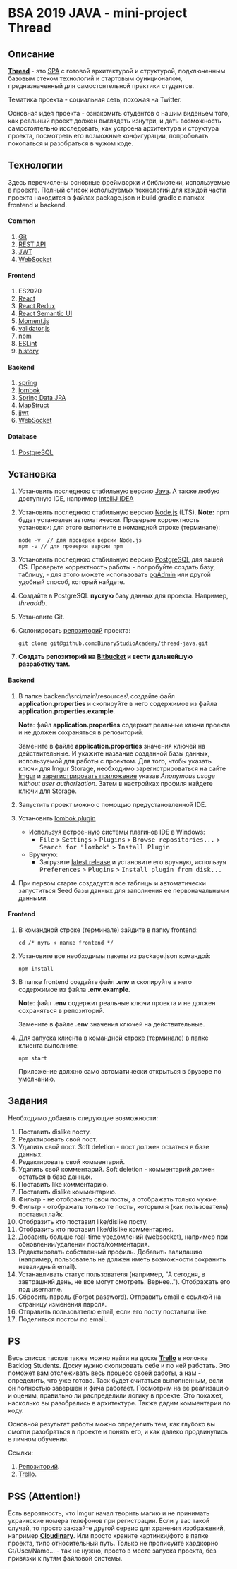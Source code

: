 # BSA 2019 JAVA - mini-project Thread

## Описание
[**Thread**](git@github.com:BinaryStudioAcademy/thread-java.git) - это [SPA](https://medium.com/NeotericEU/single-page-application-vs-multiple-page-application-2591588efe58 "SPA") с готовой архитектурой и структурой, подключенным базовым стеком технологий и стартовым функционалом, предназначенный для самостоятельной практики студентов.

Тематика проекта - социальная сеть, похожая на Twitter.

Основная идея проекта -  ознакомить студентов с нашим виденьем того, как реальный проект должен выглядеть изнутри, и дать возможность самостоятельно исследовать, как устроена архитектура и структура проекта, посмотреть его возможные конфигурации, попробовать покопаться и разобраться в чужом коде.


## Технологии

Здесь перечислены основные фреймворки и библиотеки, используемые в проекте. Полный список используемых технологий для каждой части проекта находится в файлах package.json и build.gradle в папках frontend и backend.

#### Common
1. [Git](https://git-scm.com/book/ru/v1/%D0%92%D0%B2%D0%B5%D0%B4%D0%B5%D0%BD%D0%B8%D0%B5-%D0%9E%D1%81%D0%BD%D0%BE%D0%B2%D1%8B-Git "Git")
1. [REST API](https://www.restapitutorial.com/lessons/restquicktips.html "REST API")
1. [JWT](https://en.wikipedia.org/wiki/JSON_Web_Token "JWT")
1. [WebSocket](https://en.wikipedia.org/wiki/WebSocket "WebSocket")

#### Frontend
1. ES2020
1. [React](https://reactjs.org/docs/getting-started.html "React")
1. [React Redux](https://redux.js.org/introduction/getting-started "React Redux")
1. [React Semantic UI](https://react.semantic-ui.com/ "React Semantic UI")
1. [Moment.js](https://momentjs.com/ "Moment.js")
1. [validator.js](https://www.npmjs.com/package/validator "validator.js")
1. [npm](https://en.wikipedia.org/wiki/Npm_(software))
1. [ESLint](https://eslint.org/docs/user-guide/getting-started "ESLint")
1. [history](https://www.npmjs.com/package/history "history")

#### Backend
1. [spring](https://spring.io/ "spring")
1. [lombok](https://projectlombok.org/ "lombok")
1. [Spring Data JPA](https://spring.io/projects/spring-data-jpa "Spring Data JPA")
1. [MapStruct](https://mapstruct.org/ "MapStruct")
1. [jjwt](https://github.com/jwtk/jjwt "jjwt")
1. [WebSocket](https://spring.io/guides/gs/messaging-stomp-websocket/ "WebSocket")

#### Database
1. [PostgreSQL](https://www.postgresql.org/download/ "PostgreSQL")

## Установка

1. Установить последнюю стабильную версию [Java](https://www.java.com/en/download/ "Java"). А также любую доступную IDE, например [IntelliJ IDEA](https://www.jetbrains.com/idea/download/#section=windows "IntelliJ IDEA")

1. Установить последнюю стабильную версию [Node.js](https://nodejs.org/en/ "Node.js") (LTS). **Note:** npm будет установлен автоматически. Проверьте корректность установки: для этого выполните в командной строке (терминале):

    ```
   node -v  // для проверки версии Node.js
   npm -v // для проверки версии npm
    ```

1. Установить последнюю стабильную версию [PostgreSQL](https://www.postgresql.org/download/ "PostgreSQL") для вашей OS. Проверьте корректность работы - попробуйте создать базу, таблицу, - для этого можете использовать [pgAdmin](https://www.pgadmin.org/ "pgAdmin") или другой удобный способ, который найдете.

1. Создайте в PostgreSQL **пустую** базу данных для проекта. Например, *threaddb*.

1. Установите Git.

1. Склонировать [репозиторий](https://github.com/BinaryStudioAcademy/thread-java) проекта:

    ```
    git clone git@github.com:BinaryStudioAcademy/thread-java.git
    ```
    
1. **Создать репозиторий на [Bitbucket](https://bitbucket.org/) и вести дальнейшую разработку там.**

#### Backend


1.  В папке backend\src\main\resources\ создайте файл **application.properties** и скопируйте в него содержимое из файла **application.properties.example**.

	**Note**: файл **application.properties** содержит реальные ключи проекта и не должен сохраняться в репозиторий.

	Замените в файле **application.properties** значения ключей на действительные. И укажите название созданной базы данных, используемой для работы с проектом.
	Для того, чтобы указать ключи для Imgur Storage, необходимо зарегистрироваться на сайте [Imgur](https://imgur.com/register "Imgur") и [зарегистрировать приложение](https://api.imgur.com/oauth2/addclient) указав *Anonymous usage without user authorization*. Затем в настройках профиля найдете ключи для Storage.

1. Запустить проект можно с помощью предустановленной IDE.

1. Установить [lombok plugin](https://github.com/mplushnikov/lombok-intellij-plugin)
    - Используя встроенную системы плагинов IDE в Windows:
        - <kbd>File</kbd> > <kbd>Settings</kbd> > <kbd>Plugins</kbd> > <kbd>Browse repositories...</kbd> > <kbd>Search for "lombok"</kbd> > <kbd>Install Plugin</kbd>
    - Вручную:
        - Загрузите [latest release](https://github.com/mplushnikov/lombok-intellij-plugin/releases/latest) и установите его вручную, используя <kbd>Preferences</kbd> > <kbd>Plugins</kbd> > <kbd>Install plugin from disk...</kbd>

1. При первом старте создадутся все таблицы и автоматически запуститься Seed базы данных для заполнения ее первоначальными данными.

#### Frontend

1. В командной строке (терминале) зайдите в папку frontend:

    ```
    cd /* путь к папке frontend */
    ```

2. Установите все необходимы пакеты из package.json командой:

    ```
    npm install
    ```

3.  В папке frontend создайте файл **.env** и скопируйте в него содержимое из файла **.env.example**.

	**Note**: файл **.env** содержит реальные ключи проекта и не должен сохраняться в репозиторий.

	Замените в файле **.env** значения ключей на действительные.
    
4. Для запуска клиента в командной строке (терминале) в папке клиента выполните:

    ```
    npm start
    ```
    
    Приложение должно само автоматически открыться в брузере по умолчанию.
    
## Задания

Необходимо добавить следующие возможности:

1. Поставить dislike посту.
1. Редактировать свой пост.
1. Удалить свой пост. Soft deletion - пост должен остаться в базе данных.
1. Редактировать свой комментарий.
1. Удалить свой комментарий. Soft deletion - комментарий должен остаться в базе данных.
1. Поставить like комментарию.
1. Поставить dislike комментарию.
1. Фильтр - не отображать свои посты, а отображать только чужие.
1. Фильтр - отображать только те посты, которым я (как пользователь) поставил лайк.
1. Отобразить кто поставил like/dislike посту.
1. Отобразить кто поставил like/dislike комментарию.
1. Добавить больше real-time уведомлений (websocket), например при обновлении/удалении поста/комментария.
1. Редактировать собственный профиль. Добавить валидацию (например, пользователь не должен иметь возможности сохранить невалидный email).
1. Устанавливать статус пользователя (например, "А сегодня, в завтрашний день, не все могут смотреть. Вернее.."). Отображать его под username.
1. Сбросить пароль (Forgot password). Отправить email с ссылкой на страницу изменения пароля.
1. Отправить пользователю email, если его посту поставили like.
1. Поделиться постом по email.

## PS
Весь список тасков также можно найти на доске [**Trello**](https://trello.com/b/q23vPcv6 "**Trello**") в колонке Backlog Students. Доску нужно скопировать себе и по ней работать. Это поможет вам отслеживать весь процесс своей работы, а нам - определить, что уже готово. Таск будет считаться выполненным, если он полностью завершен и фича работает. Посмотрим на ее реализацию и оценим, правильно ли распределили логику в проекте. Это покажет, насколько вы разобрались в архитектуре. Также дадим комментарии по коду.

Основной результат работы можно определить тем, как глубоко вы смогли разобраться в проекте и понять его, и как далеко продвинулись в личном обучении.

Ссылки:
1. [Репозиторий](https://github.com/BinaryStudioAcademy/thread-java).
2. [Trello](https://trello.com/b/q23vPcv6).

## PSS (Attention!)

Есть вероятность, что Imgur начал творить магию и не принимать украинские номера телефонов при регистрации. Если у вас такой случай, то просто заюзайте другой сервис для хранения изображений, например [**Cloudinary**](https://cloudinary.com/documentation). Или просто храните картинки/фото в папке проекта, типо относительный путь. Только не прописуйте хардкорно C:/User/Name... - так не нужно, просто в месте запуска проекта, без привязки к путям файловой системы.
